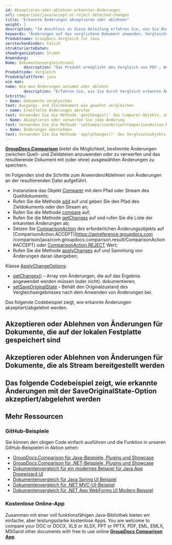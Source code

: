 ```yaml
---
id: Akzeptieren-oder-ablehnen-erkannter-Änderungen
url: comparison/java/accept-or-reject-detected-changes
title: "Erkannte Änderungen akzeptieren oder ablehnen"
weight: 1
description: "Im Anschluss an diese Anleitung erfahren Sie, wie Sie Änderungen anwenden oder verwerfen, die während des Dokumentvergleichsprozesses mithilfe der GroupDocs.Comparison for Java API erkannt wurden."
keywords: "Änderungen auf das verglichene Dokument anwenden, Vergleichsänderungen ablehnen, Vergleichsänderungen dokumentieren"
Produktname: GroupDocs.Vergleich für Java
versteckenKinder: Falsch
strukturierteDaten:
showOrganization: Stimmt
Anwendung:
Name: Dokumentenvergleichstool
        description: "Das Produkt ermöglicht den Vergleich von PDF-, Word-, Excel-, PowerPoint-, AutoCad-, Bild-, Code- und vielen weiteren Dateiformaten. Die Vergleichs-API unterstützt auch das Akzeptieren oder Ablehnen von Änderungen, das Extrahieren von Dokumentinformationen und das Erstellen von Vergleichsberichten"
Produktcode: Vergleich
Produktplattform: java
wie man:
name: Wie man Änderungen annimmt oder ablehnt
        description: "Erfahren Sie, wie Sie durch Vergleich erkannte Änderungen akzeptieren oder ablehnen"
Schritte:
- Name: Dokumente vergleichen
text: Ausgangs- und Zieldokument wie gewohnt vergleichen
- name: Ermittelte Änderungen abrufen
text: Verwenden Sie die Methode 'getChanges()' des Comparer-Objekts, um auf alle erkannten Änderungen zuzugreifen
- Name: Akzeptieren oder verwerfen Sie jede Änderung
text: Verwenden Sie die Methode 'setComparisonAction(ComparisonAction.REJECT)', um jede Änderung zu akzeptieren oder abzulehnen
- Name: Änderungen übernehmen
text: Verwenden Sie die Methode 'applyChanges()' des Vergleichsobjekts, um Änderungen anzuwenden
---
```

**[GroupDocs.Comparison](https://products.groupdocs.com/comparison/java)** bietet die Möglichkeit, bestimmte Änderungen zwischen Quell- und Zieldateien anzuwenden oder zu verwerfen und das resultierende Dokument mit (oder ohne) ausgewählten Änderungen zu speichern.

Im Folgenden sind die Schritte zum Anwenden/Ablehnen von Änderungen an der resultierenden Datei aufgeführt.

* Instanziiere das Objekt [Comparer](https://apireference.groupdocs.com/comparison/java/com.groupdocs.comparison/Comparer) mit dem Pfad oder Stream des Quelldokuments;
* Rufen Sie die Methode [add](https://apireference.groupdocs.com/comparison/java/com.groupdocs.comparison/Comparer#add(java.lang.String)) auf und geben Sie den Pfad des Zieldokuments oder den Stream an;
* Rufen Sie die Methode [compare](https://apireference.groupdocs.com/comparison/java/com.groupdocs.comparison/Comparer#compare(java.lang.String)) auf;
* Rufen Sie die Methode [getChanges](https://apireference.groupdocs.com/comparison/java/com.groupdocs.comparison/Comparer#getChanges()) auf und rufen Sie die Liste der erkannten Änderungen ab;
* Setzen Sie [ComparisonAction](https://apireference.groupdocs.com/comparison/java/com.groupdocs.comparison.result/ComparisonAction) des erforderlichen Änderungsobjekts auf [ComparisonAction.ACCEPT](https://apireference.groupdocs.com /comparison/java/com.groupdocs.comparison.result/ComparisonAction#ACCEPT) oder [ComparisonAction.REJECT](https://apireference.groupdocs.com/comparison/java/com.groupdocs.comparison.result/ComparisonAction#REJECT) Wert;
* Rufen Sie die Methode [applyChanges](https://apireference.groupdocs.com/comparison/java/com.groupdocs.comparison/Comparer#applyChanges(java.io.OutputStream,%20com.groupdocs.comparison.options.ApplyChangeOptions)) auf und Sammlung von Änderungen daran übergeben;

Klasse [ApplyChangeOptions](https://apireference.groupdocs.com/comparison/java/com.groupdocs.comparison.options/ApplyChangeOptions):

* [getChanges()](https://apireference.groupdocs.com/comparison/java/com.groupdocs.comparison.options/ApplyChangeOptions#getChanges()) – Array von Änderungen, die auf das Ergebnis angewendet werden müssen (oder nicht). dokumentieren;
* [setSaveOriginalState](https://apireference.groupdocs.com/comparison/java/com.groupdocs.comparison.options/ApplyChangeOptions#setSaveOriginalState()) – Behält den Originalzustand des Vergleichsergebnisses nach dem Anwenden von Änderungen bei.

Das folgende Codebeispiel zeigt, wie erkannte Änderungen akzeptiert/abgelehnt werden.

## Akzeptieren oder Ablehnen von Änderungen für Dokumente, die auf der lokalen Festplatte gespeichert sind

<script src="https://gist.github.com/groupdocs-comparison-gists/c3d730c6ae104b20c9a71743bd648776.js"></script>

## Akzeptieren oder Ablehnen von Änderungen für Dokumente, die als Stream bereitgestellt werden

<script src="https://gist.github.com/groupdocs-comparison-gists/2b802b7d8e6d4ebe9d12ff4d7390dbf2.js"></script>

## Das folgende Codebeispiel zeigt, wie erkannte Änderungen mit der SaveOriginalState-Option akzeptiert/abgelehnt werden

<script src="https://gist.github.com/groupdocs-comparison-gists/9b7f737eba537c3e9916568dce25441c.js"></script>

## Mehr Ressourcen
### GitHub-Beispiele
Sie können den obigen Code einfach ausführen und die Funktion in unseren GitHub-Beispielen in Aktion sehen:
* [GroupDocs.Comparison für Java-Beispiele, Plugins und Showcase](https://github.com/groupdocs-comparison/GroupDocs.Comparison-for-Java)
* [GroupDocs.Comparison für .NET-Beispiele, Plugins und Showcase](https://github.com/groupdocs-comparison/GroupDocs.Comparison-for-.NET)
* [Dokumentenvergleich für ein modernes Beispiel für Java App Dropwizard UI](https://github.com/groupdocs-comparison/GroupDocs.Comparison-for-Java-Dropwizard)
* [Dokumentenvergleich für Java Spring UI Beispiel](https://github.com/groupdocs-comparison/GroupDocs.Comparison-for-Java-Spring)
* [Dokumentenvergleich für .NET MVC-UI-Beispiel](https://github.com/groupdocs-comparison/GroupDocs.Comparison-for-.NET-MVC)
* [Dokumentenvergleich für .NET App WebForms UI Modern Beispiel](https://github.com/groupdocs-comparison/GroupDocs.Comparison-for-.NET-WebForms)
    


### Kostenlose Online-App
Zusammen mit einer voll funktionsfähigen Java-Bibliothek bieten wir einfache, aber leistungsstarke kostenlose Apps.
You are welcome to compare your DOC or DOCX, XLS or XLSX, PPT or PPTX, PDF, EML, EMLX, MSGand other documents with free to use online **[GroupDocs Comparison App](https://products.groupdocs.app/comparison)**.
